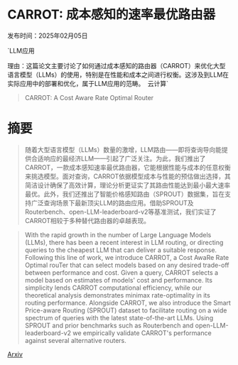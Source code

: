# CARROT: 成本感知的速率最优路由器

发布时间：2025年02月05日

`LLM应用

理由：这篇论文主要讨论了如何通过成本感知的路由器（CARROT）来优化大型语言模型（LLMs）的使用，特别是在性能和成本之间进行权衡。这涉及到LLM在实际应用中的部署和优化，属于LLM应用的范畴。` `云计算`

> CARROT: A Cost Aware Rate Optimal Router

# 摘要

> 随着大型语言模型（LLMs）数量的激增，LLM路由——即将查询导向能提供合适响应的最经济LLM——引起了广泛关注。为此，我们推出了CARROT，一款成本感知速率最优路由器，它能根据性能与成本的任意权衡来挑选模型。面对查询，CARROT依据模型成本与性能的预估做出选择，其简洁设计确保了高效计算，理论分析更证实了其路由性能达到最小最大速率最优。此外，我们还推出了智能价格感知路由（SPROUT）数据集，旨在支持广泛查询场景下最新顶尖LLM的路由应用。借助SPROUT及Routerbench、open-LLM-leaderboard-v2等基准测试，我们实证了CARROT相较于多种替代路由器的卓越表现。

> With the rapid growth in the number of Large Language Models (LLMs), there has been a recent interest in LLM routing, or directing queries to the cheapest LLM that can deliver a suitable response. Following this line of work, we introduce CARROT, a Cost AwaRe Rate Optimal rouTer that can select models based on any desired trade-off between performance and cost. Given a query, CARROT selects a model based on estimates of models' cost and performance. Its simplicity lends CARROT computational efficiency, while our theoretical analysis demonstrates minimax rate-optimality in its routing performance. Alongside CARROT, we also introduce the Smart Price-aware Routing (SPROUT) dataset to facilitate routing on a wide spectrum of queries with the latest state-of-the-art LLMs. Using SPROUT and prior benchmarks such as Routerbench and open-LLM-leaderboard-v2 we empirically validate CARROT's performance against several alternative routers.

[Arxiv](https://arxiv.org/abs/2502.03261)